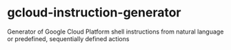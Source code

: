 # gcloud-instruction-generator
Generator of Google Cloud Platform shell instructions from natural language or predefined, sequentially defined actions
